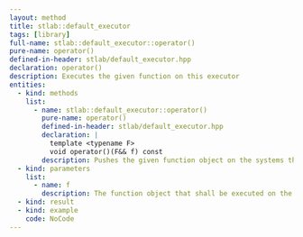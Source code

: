 ```yaml
---
layout: method
title: stlab::default_executor
tags: [library]
full-name: stlab::default_executor::operator()
pure-name: operator()
defined-in-header: stlab/default_executor.hpp 
declaration: operator()
description: Executes the given function on this executor
entities:
  - kind: methods
    list:
      - name: stlab::default_executor::operator()
        pure-name: operator()
        defined-in-header: stlab/default_executor.hpp 
        declaration: |
          template <typename F> 
          void operator()(F&& f) const
        description: Pushes the given function object on the systems thread pool.
  - kind: parameters
    list:
      - name: f
        description: The function object that shall be executed on the thread pool.
  - kind: result
  - kind: example
    code: NoCode
---
```

